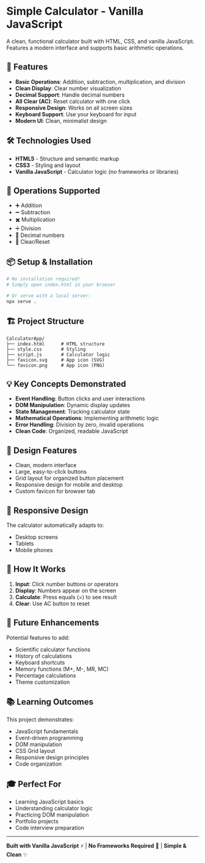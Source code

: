 # Simple Calculator - Vanilla JavaScript

A clean, functional calculator built with HTML, CSS, and vanilla JavaScript. Features a modern interface and supports basic arithmetic operations.

## 🧮 Features

- **Basic Operations**: Addition, subtraction, multiplication, and division
- **Clean Display**: Clear number visualization
- **Decimal Support**: Handle decimal numbers
- **All Clear (AC)**: Reset calculator with one click
- **Responsive Design**: Works on all screen sizes
- **Keyboard Support**: Use your keyboard for input
- **Modern UI**: Clean, minimalist design

## 🛠️ Technologies Used

- **HTML5** - Structure and semantic markup
- **CSS3** - Styling and layout
- **Vanilla JavaScript** - Calculator logic (no frameworks or libraries)

## 🎯 Operations Supported

- ➕ Addition
- ➖ Subtraction
- ✖️ Multiplication
- ➗ Division
- 🔢 Decimal numbers
- 🔄 Clear/Reset

## 📦 Setup & Installation

```bash
# No installation required!
# Simply open index.html in your browser

# Or serve with a local server:
npx serve .
```

## 🏗️ Project Structure

```
CalculatorApp/
├── index.html      # HTML structure
├── style.css       # Styling
├── script.js       # Calculator logic
├── favicon.svg     # App icon (SVG)
└── favicon.png     # App icon (PNG)
```

## 💡 Key Concepts Demonstrated

- **Event Handling**: Button clicks and user interactions
- **DOM Manipulation**: Dynamic display updates
- **State Management**: Tracking calculator state
- **Mathematical Operations**: Implementing arithmetic logic
- **Error Handling**: Division by zero, invalid operations
- **Clean Code**: Organized, readable JavaScript

## 🎨 Design Features

- Clean, modern interface
- Large, easy-to-click buttons
- Grid layout for organized button placement
- Responsive design for mobile and desktop
- Custom favicon for browser tab

## 📱 Responsive Design

The calculator automatically adapts to:
- Desktop screens
- Tablets
- Mobile phones

## 🧪 How It Works

1. **Input**: Click number buttons or operators
2. **Display**: Numbers appear on the screen
3. **Calculate**: Press equals (=) to see result
4. **Clear**: Use AC button to reset

## 🚀 Future Enhancements

Potential features to add:
- Scientific calculator functions
- History of calculations
- Keyboard shortcuts
- Memory functions (M+, M-, MR, MC)
- Percentage calculations
- Theme customization

## 📚 Learning Outcomes

This project demonstrates:
- JavaScript fundamentals
- Event-driven programming
- DOM manipulation
- CSS Grid layout
- Responsive design principles
- Code organization

## 🎓 Perfect For

- Learning JavaScript basics
- Understanding calculator logic
- Practicing DOM manipulation
- Portfolio projects
- Code interview preparation

---

**Built with Vanilla JavaScript** ⚡ | **No Frameworks Required** 🚀 | **Simple & Clean** ✨
